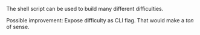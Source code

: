 The shell script can be used to build many different difficulties.

Possible improvement: Expose difficulty as CLI flag. That would make a *ton* of sense.
